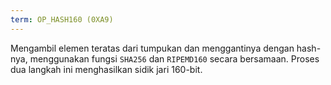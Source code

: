 ```yaml
---
term: OP_HASH160 (0XA9)
---
```


Mengambil elemen teratas dari tumpukan dan menggantinya dengan hash-nya, menggunakan fungsi `SHA256` dan `RIPEMD160` secara bersamaan. Proses dua langkah ini menghasilkan sidik jari 160-bit.